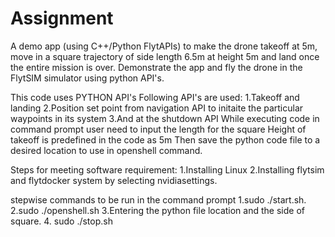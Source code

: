 # Assignment
A demo app (using C++/Python FlytAPIs) to make the drone takeoff at 5m, 
move in a square trajectory of side length 6.5m at height 5m and land once the entire mission is over. 
Demonstrate the app and fly the drone in the FlytSIM simulator using python API's.

This code uses PYTHON API's
Following API's are used:
1.Takeoff and landing
2.Position set point from navigation API  to initaite the particular waypoints in its system
3.And at the shutdown API
While executing code in command prompt user need to input the length for the square
Height of takeoff is predefined in the code as 5m 
Then save the python code file to a desired location to use in openshell command.

Steps for meeting software requirement:
1.Installing Linux
2.Installing flytsim and flytdocker system  by selecting nvidiasettings.


stepwise commands to be run in the command prompt
1.sudo ./start.sh.
2.sudo ./openshell.sh
3.Entering the python file location and the side of square.
4. sudo ./stop.sh
